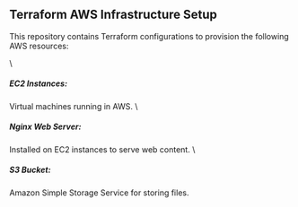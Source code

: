 <h2> Terraform AWS Infrastructure Setup </h2>
This repository contains Terraform configurations to provision the following AWS resources:

\
<h5>EC2 Instances:</h5> Virtual machines running in AWS. \
<h5>Nginx Web Server:</h5> Installed on EC2 instances to serve web content. \
<h5>S3 Bucket: </h5>Amazon Simple Storage Service for storing files.
